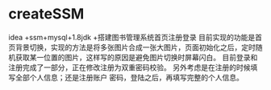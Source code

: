 # createSSM
idea +ssm+mysql+1.8jdk +搭建图书管理系统首页注册登录
目前实现的功能是首页背景切换，实现的方法是将多张图片合成一张大图片，页面初始化之后，定时随机获取某一位置的图片，这样写的原因是避免图片切换时屏幕闪白。
目前登录和注册完成了一部分，正在修改注册为双重密码校验。
另外考虑是在注册的时候填写全部个人信息；还是注册账户 密码，登陆之后，再填写完整的个人信息。
